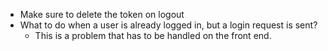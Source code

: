 - Make sure to delete the token on logout
- What to do when a user is already logged in, but a login request is sent?
  - This is a problem that has to be handled on the front end.
